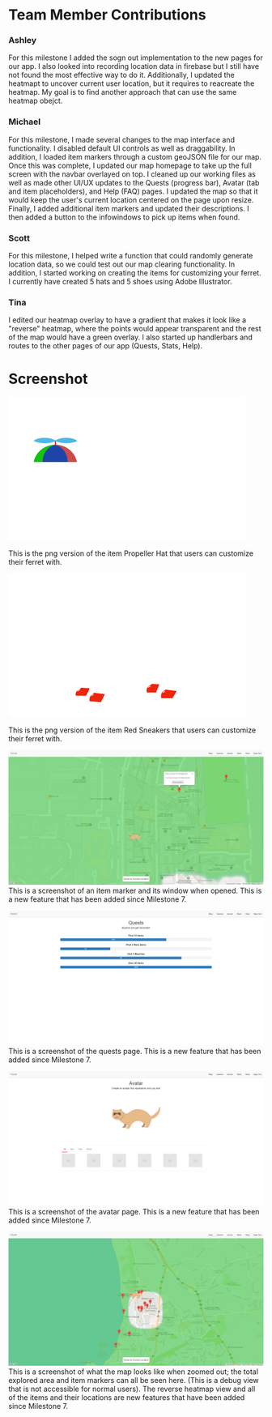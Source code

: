 # Team Member Contributions #

### Ashley ###
For this milestone I added the sogn out implementation to the new pages for our app. I also looked into recording location data in firebase but I still have not found the most effective way to do it. Additionally, I updated the heatmapt to uncover current user location, but it requires to reacreate the heatmap. My goal is to find another approach that can use the same heatmap obejct.

### Michael ###
For this milestone, I made several changes to the map interface and functionality. I disabled default UI controls as well as draggability. In addition, I loaded item markers through a custom geoJSON file for our map. Once this was complete, I updated our map homepage to take up the full screen with the navbar overlayed on top. I cleaned up our working files as well as made other UI/UX updates to the Quests (progress bar), Avatar (tab and item placeholders), and Help (FAQ) pages. I updated the map so that it would keep the user's current location centered on the page upon resize. Finally, I added additional item markers and updated their descriptions. I then added a button to the infowindows to pick up items when found.

### Scott ###
For this milestone, I helped write a function that could randomly generate location data, so we could test out our map clearing functionality. In addition, I started working on creating the items for customizing your ferret. I currently have created 5 hats and 5 shoes using Adobe Illustrator.

### Tina ###
I edited our heatmap overlay to have a gradient that makes it look like a "reverse" heatmap, where the points would appear transparent and the rest of the map would have a green overlay. I also started up handlerbars and routes to the other pages of our app (Quests, Stats, Help).

# Screenshot #
![screenshot](/public/images/avatar/hats/PropellerHat.png/)

This is the png version of the item Propeller Hat that users can customize their ferret with.

![screenshot](public/images/avatar/shoes/RedSneakers.png)

This is the png version of the item Red Sneakers that users can customize their ferret with.

![screenshot](/images/milestones/milestone9_infowindow.png)
This is a screenshot of an item marker and its window when opened. This is a new feature that has been added since Milestone 7. 

![screenshot](/images/milestones/milestone9_quests.png)
This is a screenshot of the quests page. This is a new feature that has been added since Milestone 7. 

![screenshot](/images/milestones/milestone9_avatar.png)
This is a screenshot of the avatar page. This is a new feature that has been added since Milestone 7. 

![screenshot](/images/milestones/milestone9_zoomedout.png)
This is a screenshot of what the map looks like when zoomed out; the total explored area and item markers can all be seen here. (This is a debug view that is not accessible for normal users). The reverse heatmap view and all of the items and their locations are new features that have been added since Milestone 7.
